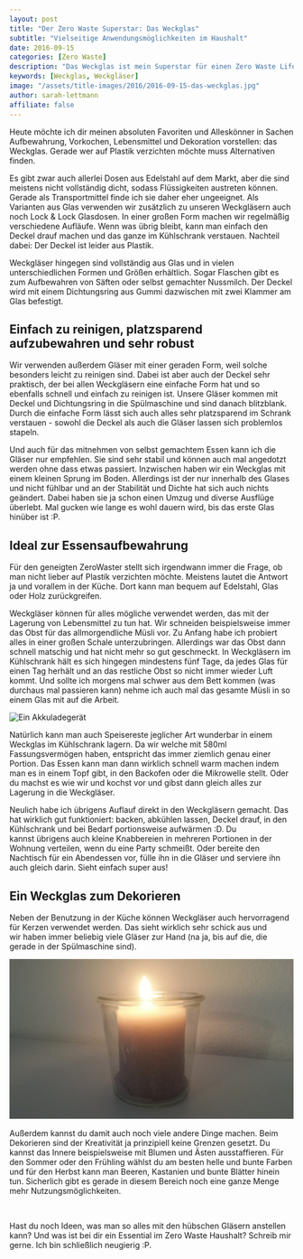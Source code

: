```yaml
---
layout: post
title: "Der Zero Waste Superstar: Das Weckglas"
subtitle: "Vielseitige Anwendungsmöglichkeiten im Haushalt"
date: 2016-09-15
categories: [Zero Waste]
description: "Das Weckglas ist mein Superstar für einen Zero Waste Lifestyle. Du kannst Lebensmittel darin aufbewahren oder Kerzen hinein stellen, sie sind für alles gut."
keywords: [Weckglas, Weckgläser]
image: "/assets/title-images/2016/2016-09-15-das-weckglas.jpg"
author: sarah-lettmann
affiliate: false
---
```

Heute möchte ich dir meinen absoluten Favoriten und Alleskönner in Sachen Aufbewahrung, Vorkochen, Lebensmittel und Dekoration vorstellen: das Weckglas. Gerade wer auf Plastik verzichten möchte muss Alternativen finden.

Es gibt zwar auch allerlei Dosen aus Edelstahl auf dem Markt, aber die sind meistens nicht vollständig dicht, sodass Flüssigkeiten austreten können. Gerade als Transportmittel finde ich sie daher eher ungeeignet. Als Varianten aus Glas verwenden wir zusätzlich zu unseren Weckgläsern auch noch Lock & Lock Glasdosen. In einer großen Form machen wir regelmäßig verschiedene Aufläufe. Wenn was übrig bleibt, kann man einfach den Deckel drauf machen und das ganze im Kühlschrank verstauen. Nachteil dabei: Der Deckel ist leider aus Plastik.

Weckgläser hingegen sind vollständig aus Glas und in vielen unterschiedlichen Formen und Größen erhältlich. Sogar Flaschen gibt es zum Aufbewahren von Säften oder selbst gemachter Nussmilch. Der Deckel wird mit einem Dichtungsring aus Gummi dazwischen mit zwei Klammer am Glas befestigt.

## Einfach zu reinigen, platzsparend aufzubewahren und sehr robust
Wir verwenden außerdem Gläser mit einer geraden Form, weil solche besonders leicht zu reinigen sind. Dabei ist aber auch der Deckel sehr praktisch, der bei allen Weckgläsern eine einfache Form hat und so ebenfalls schnell und einfach zu reinigen ist. Unsere Gläser kommen mit Deckel und Dichtungsring in die Spülmaschine und sind danach blitzblank. Durch die einfache Form lässt sich auch alles sehr platzsparend im Schrank verstauen - sowohl die Deckel als auch die Gläser lassen sich problemlos stapeln.

Und auch für das mitnehmen von selbst gemachtem Essen kann ich die Gläser nur empfehlen. Sie sind sehr stabil und können auch mal angedotzt werden ohne dass etwas passiert. Inzwischen haben wir ein Weckglas mit einem kleinen Sprung im Boden. Allerdings ist der nur innerhalb des Glases und nicht fühlbar und an der Stabilität und Dichte hat sich auch nichts geändert. Dabei haben sie ja schon einen Umzug und diverse Ausflüge überlebt. Mal gucken wie lange es wohl dauern wird, bis das erste Glas hinüber ist :P.

## Ideal zur Essensaufbewahrung
Für den geneigten ZeroWaster stellt sich irgendwann immer die Frage, ob man nicht lieber auf Plastik verzichten möchte. Meistens lautet die Antwort ja und vorallem in der Küche. Dort kann man bequem auf Edelstahl, Glas oder Holz zurückgreifen.

Weckgläser können für alles mögliche verwendet werden, das mit der Lagerung von Lebensmittel zu tun hat. Wir schneiden beispielsweise immer das Obst für das allmorgendliche Müsli vor. Zu Anfang habe ich probiert alles in einer großen Schale unterzubringen. Allerdings war das Obst dann schnell matschig und hat nicht mehr so gut geschmeckt. In Weckgläsern im Kühlschrank hält es sich hingegen mindestens fünf Tage, da jedes Glas für einen Tag herhält und an das restliche Obst so nicht immer wieder Luft kommt. Und sollte ich morgens mal schwer aus dem Bett kommen (was durchaus mal passieren kann) nehme ich auch mal das gesamte Müsli in so einem Glas mit auf die Arbeit.

![Ein Akkuladegerät](/assets/inpost-images/2016/2016-09-15-weckglas-aufbewahrungjpg "© {{ site.title }}")

Natürlich kann man auch Speisereste jeglicher Art wunderbar in einem Weckglas im Kühlschrank lagern. Da wir welche mit 580ml Fassungsvermögen haben, entspricht das immer ziemlich genau einer Portion. Das Essen kann man dann wirklich schnell warm machen indem man es in einem Topf gibt, in den Backofen oder die Mikrowelle stellt. Oder du machst es wie wir und kochst vor und gibst dann gleich alles zur Lagerung in die Weckgläser.

Neulich habe ich übrigens Auflauf direkt in den Weckgläsern gemacht. Das hat wirklich gut funktioniert: backen, abkühlen lassen, Deckel drauf, in den Kühlschrank und bei Bedarf portionsweise aufwärmen :D. Du kannst übrigens auch kleine Knabbereien in mehreren Portionen in der Wohnung verteilen, wenn du eine Party schmeißt. Oder bereite den Nachtisch für ein Abendessen vor, fülle ihn in die Gläser und serviere ihn auch gleich darin. Sieht einfach super aus!

## Ein Weckglas zum Dekorieren
Neben der Benutzung in der Küche können Weckgläser auch hervorragend für Kerzen verwendet werden. Das sieht wirklich sehr schick aus und wir haben immer beliebig viele Gläser zur Hand (na ja, bis auf die, die gerade in der Spülmaschine sind).

![Ein Akkuladegerät](/assets/inpost-images/2016/2016-09-15-weckglas-kerze.jpg "© {{ site.title }}")

Außerdem kannst du damit auch noch viele andere Dinge machen. Beim Dekorieren sind der Kreativität ja prinzipiell keine Grenzen gesetzt. Du kannst das Innere beispielsweise mit Blumen und Ästen ausstaffieren. Für den Sommer oder den Frühling wählst du am besten helle und bunte Farben und für den Herbst kann man Beeren, Kastanien und bunte Blätter hinein tun. Sicherlich gibt es gerade in diesem Bereich noch eine ganze Menge mehr Nutzungsmöglichkeiten.

&nbsp;

Hast du noch Ideen, was man so alles mit den hübschen Gläsern anstellen kann? Und was ist bei dir ein Essential im Zero Waste Haushalt? Schreib mir gerne. Ich bin schließlich neugierig :P.
